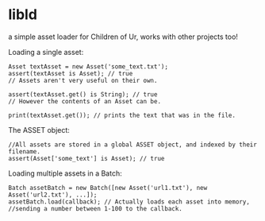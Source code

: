 libld
======

a simple asset loader for Children of Ur, works with other projects too!

Loading a single asset:

    Asset textAsset = new Asset('some_text.txt');
    assert(textAsset is Asset); // true
    // Assets aren't very useful on their own.
    
    assert(textAsset.get() is String); // true 
    // However the contents of an Asset can be.
    
    print(textAsset.get()); // prints the text that was in the file.
    
The ASSET object:

    //All assets are stored in a global ASSET object, and indexed by their filename.
    assert(Asset['some_text'] is Asset); // true
    
Loading multiple assets in a Batch:

    Batch assetBatch = new Batch([new Asset('url1.txt'), new Asset('url2.txt'), ...]);
    assetBatch.load(callback); // Actually loads each asset into memory,
    //sending a number between 1-100 to the callback.
